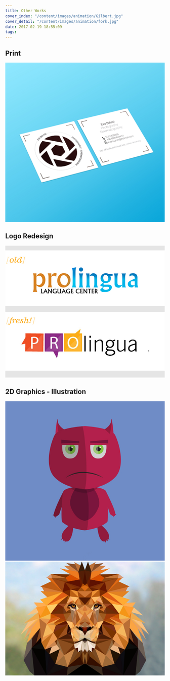 ```yaml
---
title: Other Works
cover_index: "/content/images/animation/Gilbert.jpg"
cover_detail: "/content/images/animation/fork.jpg"
date: 2017-02-19 18:55:09
tags:
---
```

## Print

<img class="post" src="/content/images/animation/evacard_mockup.jpg">

## Logo Redesign 

<img class="post-small" src="/content/images/animation/logo-prolingua.jpg">

## 2D Graphics - Illustration

<img class="post-small" src="/content/images/animation/Gilbert.jpg">
<img class="post-small" src="/content/images/animation/poly_lion.jpg">